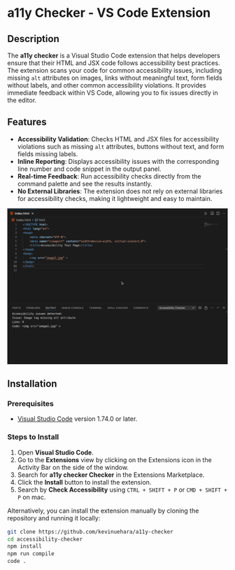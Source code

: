 # a11y Checker - VS Code Extension

## Description

The **a11y checker** is a Visual Studio Code extension that helps developers ensure that their HTML and JSX code follows accessibility best practices. The extension scans your code for common accessibility issues, including missing `alt` attributes on images, links without meaningful text, form fields without labels, and other common accessibility violations. It provides immediate feedback within VS Code, allowing you to fix issues directly in the editor.

## Features

- **Accessibility Validation**: Checks HTML and JSX files for accessibility violations such as missing `alt` attributes, buttons without text, and form fields missing labels.
- **Inline Reporting**: Displays accessibility issues with the corresponding line number and code snippet in the output panel.
- **Real-time Feedback**: Run accessibility checks directly from the command palette and see the results instantly.
- **No External Libraries**: The extension does not rely on external libraries for accessibility checks, making it lightweight and easy to maintain.

![a11y checker usage](images/a11y-checker.gif)

## Installation

### Prerequisites

- [Visual Studio Code](https://code.visualstudio.com/) version 1.74.0 or later.

### Steps to Install

1. Open **Visual Studio Code**.
2. Go to the **Extensions** view by clicking on the Extensions icon in the Activity Bar on the side of the window.
3. Search for **a11y checker Checker** in the Extensions Marketplace.
4. Click the **Install** button to install the extension.
5. Search by **Check Accessibility** using `CTRL + SHIFT + P` or `CMD + SHIFT + P` on mac.

Alternatively, you can install the extension manually by cloning the repository and running it locally:

```bash
git clone https://github.com/kevinuehara/a11y-checker
cd accessibility-checker
npm install
npm run compile
code .
